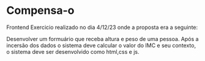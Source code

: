 # Compensa-o

Frontend 
Exercicio realizado no dia 4/12/23 onde a proposta era a seguinte:

Desenvolver um formuário que receba altura e peso de uma pessoa. Após a incersão dos dados o sistema deve calcular o valor do IMC e seu contexto, o sistema deve ser desenvolvido como html,css e js.
